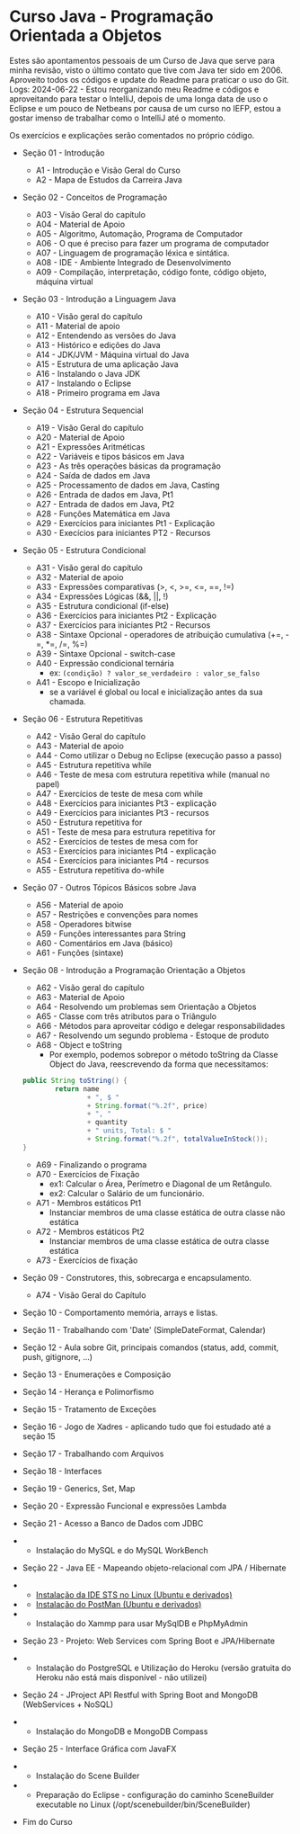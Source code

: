 # Curso Java - Programação Orientada a Objetos

 Estes são apontamentos pessoais de um Curso de Java que serve para minha revisão, visto o último contato que tive com Java ter sido em 2006. Aproveito todos os códigos e update do Readme para praticar o uso do Git.
 Logs:
 2024-06-22 - Estou reorganizando meu Readme e códigos e aproveitando para testar o IntelliJ, depois de uma longa data de uso o Eclipse e um pouco de Netbeans por causa de um curso no IEFP, estou a gostar imenso de trabalhar como o IntelliJ até o momento.

 Os exercícios e explicações serão comentados no próprio código.

 - Seção 01 - Introdução
    - A1 - Introdução e Visão Geral do Curso
    - A2 - Mapa de Estudos da Carreira Java

- Seção 02 - Conceitos de Programação
    - A03 - Visão Geral do capítulo
    - A04 - Material de Apoio
    - A05 - Algoritmo, Automação, Programa de Computador
    - A06 - O que é preciso para fazer um programa de computador
    - A07 - Linguagem de programação léxica e sintática.
    - A08 - IDE - Ambiente Integrado de Desenvolvimento
    - A09 - Compilação, interpretação, código fonte, código objeto, máquina virtual

- Seção 03 - Introdução a Linguagem Java
    - A10 - Visão geral do capítulo
    - A11 - Material de apoio
    - A12 - Entendendo as versões do Java
    - A13 - Histórico e edições do Java
    - A14 - JDK/JVM - Máquina virtual do Java
    - A15 - Estrutura de uma aplicação Java
    - A16 - Instalando o Java JDK 
    - A17 - Instalando o Eclipse
    - A18 - Primeiro programa em Java

- Seção 04 - Estrutura Sequencial
    - A19 - Visão Geral do capítulo
    - A20 - Material de Apoio
    - A21 - Expressões Aritméticas
    - A22 - Variáveis e tipos básicos em Java
    - A23 - As três operações básicas da programação
    - A24 - Saída de dados em Java
    - A25 - Processamento de dados em Java, Casting
    - A26 - Entrada de dados em Java, Pt1
    - A27 - Entrada de dados em Java, Pt2
    - A28 - Funções Matemática em Java
    - A29 - Exercícios para iniciantes Pt1 - Explicação
    - A30 - Execícios para iniciantes PT2 - Recursos

- Seção 05 - Estrutura Condicional
    - A31 - Visão geral do capítulo
    - A32 - Material de apoio
    - A33 - Expressões comparativas (>, <, >=, <=, ==, !=)
    - A34 - Expressões Lógicas (&&, ||, !)
    - A35 - Estrutura condicional (if-else)
    - A36 - Exercícios para iniciantes Pt2 - Explicação
    - A37 - Exercícios para iniciantes Pt2 - Recursos
    - A38 - Sintaxe Opcional - operadores de atribuição cumulativa (+=, -=, *=, /=, %=)
    - A39 - Sintaxe Opcional - switch-case
    - A40 - Expressão condicional ternária
        - ex: `(condição) ? valor_se_verdadeiro : valor_se_falso`
    - A41 - Escopo e Inicialização
        - se a variável é global ou local e inicialização antes da sua chamada.

- Seção 06 - Estrutura Repetitivas
    - A42 - Visão Geral do capítulo
    - A43 - Material de apoio
    - A44 - Como utilizar o Debug no Eclipse (execução passo a passo)
    - A45 - Estrutura repetitiva while
    - A46 - Teste de mesa com estrutura repetitiva while (manual no papel)
    - A47 - Exercícios de teste de mesa com while
    - A48 - Exercícios para iniciantes Pt3 - explicação
    - A49 - Exercícios para iniciantes Pt3 - recursos
    - A50 - Estrutura repetitiva for
    - A51 - Teste de mesa para estrutura repetitiva for
    - A52 - Exercícios de testes de mesa com for
    - A53 - Exercícios para iniciantes Pt4 - explicação
    - A54 - Exercícios para iniciantes Pt4 - recursos
    - A55 - Estrutura repetitiva do-while

- Seção 07 - Outros Tópicos Básicos sobre Java
    - A56 - Material de apoio
    - A57 - Restrições e convenções para nomes
    - A58 - Operadores bitwise
    - A59 - Funções interessantes para String
    - A60 - Comentários em Java (básico)
    - A61 - Funções (sintaxe)

- Seção 08 - Introdução a Programação Orientação a Objetos
    - A62 - Visão geral do capítulo
    - A63 - Material de Apoio
    - A64 - Resolvendo um problemas sem Orientação a Objetos
    - A65 - Classe com três atributos para o Triângulo
    - A66 - Métodos para aproveitar código e delegar responsabilidades
    - A67 - Resolvendo um segundo problema - Estoque de produto
    - A68 - Object e toString
        - Por exemplo, podemos sobrepor o método toString da Classe Object do Java, reescrevendo da forma que necessitamos:
    ``` .java
    public String toString() {
            return name
                    + ", $ "
                    + String.format("%.2f", price)
                    + ", "
                    + quantity
                    + " units, Total: $ "
                    + String.format("%.2f", totalValueInStock());
    }
    ```
    - A69 - Finalizando o programa
    - A70 - Exercícios de Fixação
        - ex1: Calcular o Área, Perímetro e Diagonal de um Retângulo.
        - ex2: Calcular o Salário de um funcionário.
    - A71 - Membros estáticos Pt1
        - Instanciar membros de uma classe estática de outra classe não estática
    - A72 - Membros estáticos Pt2
        - Instanciar membros de uma classe estática de outra classe estática
    - A73 - Exercícios de fixação

- Seção 09 - Construtores, this, sobrecarga e encapsulamento.
    - A74 - Visão Geral do Capítulo

 - Seção 10 - Comportamento memória, arrays e listas.
 - Seção 11 - Trabalhando com 'Date' (SimpleDateFormat, Calendar)
 - Seção 12 - Aula sobre Git, principais comandos (status, add, commit, push, gitignore, ...)
 - Seção 13 - Enumerações e Composição
 - Seção 14 - Herança e Polimorfismo
 - Seção 15 - Tratamento de Exceções
 - Seção 16 - Jogo de Xadres - aplicando tudo que foi estudado até a seção 15
 - Seção 17 - Trabalhando com Arquivos
 - Seção 18 - Interfaces
 - Seção 19 - Generics, Set, Map
 - Seção 20 - Expressão Funcional e expressões Lambda
 - Seção 21 - Acesso a Banco de Dados com JDBC
 - - Instalação do MySQL e do MySQL WorkBench
 - Seção 22 - Java EE - Mapeando objeto-relacional com JPA / Hibernate
 - - <a href="https://www.youtube.com/watch?v=gBZ9kh3r2Lg">Instalação da IDE STS no Linux (Ubuntu e derivados)<a>
 - - <a href="https://www.youtube.com/watch?v=CoEZ53Qim8E">Instalação do PostMan (Ubuntu e derivados)<a>
 - - Instalação do Xammp para usar MySqlDB e PhpMyAdmin
 - Seção 23 - Projeto: Web Services com Spring Boot e JPA/Hibernate
 - - Instalação do PostgreSQL e Utilização do Heroku (versão gratuita do Heroku não está mais disponível - não utilizei)
 - Seção 24 - JProject API Restful with Spring Boot and MongoDB (WebServices + NoSQL)
 - - Instalação do MongoDB e MongoDB Compass
 - Seção 25 - Interface Gráfica com JavaFX
 - - Instalação do Scene Builder
 - - Preparação do Eclipse - configuração do caminho SceneBuilder executable no Linux (/opt/scenebuilder/bin/SceneBuilder)
 - Fim do Curso

 
